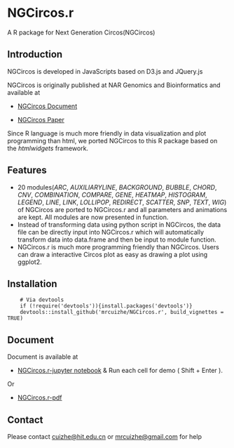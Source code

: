 # NGCircos.r

A R package for Next Generation Circos(NGCircos)

## Introduction

NGCircos is developed in JavaScripts based on D3.js and JQuery.js

NGCircos is originally published at NAR Genomics and Bioinformatics and available at 

- [NGCircos Document](https://wlcb.oit.uci.edu/NG-Circos)

- [NGCircos Paper](https://academic.oup.com/nargab/article/2/3/lqaa069/5901067)

Since R language is much more friendly in data visualization and plot programming than html, we ported NGCircos to this R package based on the *htmlwidgets* framework.

## Features

* 20 modules(*ARC*, *AUXILIARYLINE*, *BACKGROUND*, *BUBBLE*, *CHORD*, *CNV*, *COMBINATION*, *COMPARE*, *GENE*, *HEATMAP*, *HISTOGRAM*, *LEGEND*, *LINE*, *LINK*, *LOLLIPOP*, *REDIRECT*, *SCATTER*, *SNP*, *TEXT*, *WIG*) of NGCircos are ported to NGCircos.r and all parameters and animations are kept. All modules are now presented in function.
* Instead of transforming data using python script in NGCircos, the data file can be directly input into NGCircos.r which will automatically transform data into data.frame and then be input to module function.
* NGCircos.r is much more programming friendly than NGCircos. Users can draw a interactive Circos plot as easy as drawing a plot using ggplot2.


## Installation

        # Via devtools
        if (!require('devtools')){install.packages('devtools')}
        devtools::install_github('mrcuizhe/NGCircos.r', build_vignettes = TRUE)
        
## Document

Document is available at 

- [NGCircos.r-jupyter notebook](https://mybinder.org/v2/gh/mrcuizhe/NGCircos.r/master?filepath=doc%2FNGCircos.r_document.ipynb) & Run each cell for demo ( Shift + Enter ).

Or 

- [NGCircos.r-pdf](https://github.com/mrcuizhe/NGCircos.r/blob/master/NGCircos_1.0.0.pdf)

        
## Contact

Please contact cuizhe@hit.edu.cn or mrcuizhe@gmail.com for help
